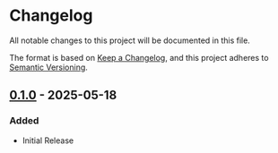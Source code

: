 # Changelog

All notable changes to this project will be documented in this file.

The format is based on [Keep a Changelog](https://keepachangelog.com/en/1.1.0/),
and this project adheres to [Semantic Versioning](https://semver.org/spec/v2.0.0.html).

## [0.1.0] - 2025-05-18

### Added

- Initial Release

[0.1.0]: https://github.com/hehaoqian/ollama-proxy/releases/tag/v0.1.0
